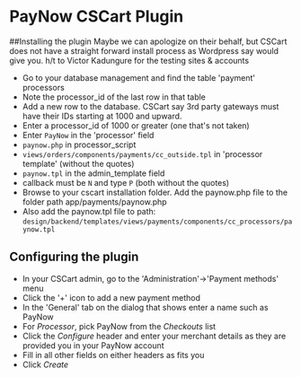 PayNow CSCart Plugin
============

##Installing the plugin
Maybe we can apologize on their behalf, but CSCart does not have a straight forward install process as Wordpress say would give you.
h/t to Victor Kadungure for the testing sites & accounts
* Go to your database management and find the table 'payment' processors
* Note the processor_id of the last row in that table
* Add a new row to the database. CSCart say 3rd party gateways must have their IDs  starting at 1000 and upward.
* Enter a processor_id of 1000 or greater (one that's not taken)
* Enter ```PayNow``` in the 'processor' field
* ```paynow.php``` in processor_script
* ```views/orders/components/payments/cc_outside.tpl``` in 'processor template' (without the quotes)
* ```paynow.tpl``` in the admin_template field
* callback must be ```N``` and type ```P``` (both without the quotes)
* Browse to your cscart installation folder. Add the paynow.php file to the folder path app/payments/paynow.php
* Also add the paynow.tpl file to path:
        ```design/backend/templates/views/payments/components/cc_processors/paynow.tpl```

## Configuring the plugin
* In your CSCart admin, go to the 'Administration'->'Payment methods' menu
* Click the '+' icon to add a new payment method
* In the 'General' tab on the dialog that shows enter a name such as PayNow
* For *Processor*, pick PayNow from the *Checkouts* list
* Click the *Configure* header and enter your merchant details as they are provided you in your PayNow account
* Fill in all other fields on either headers as fits you
* Click *Create*


